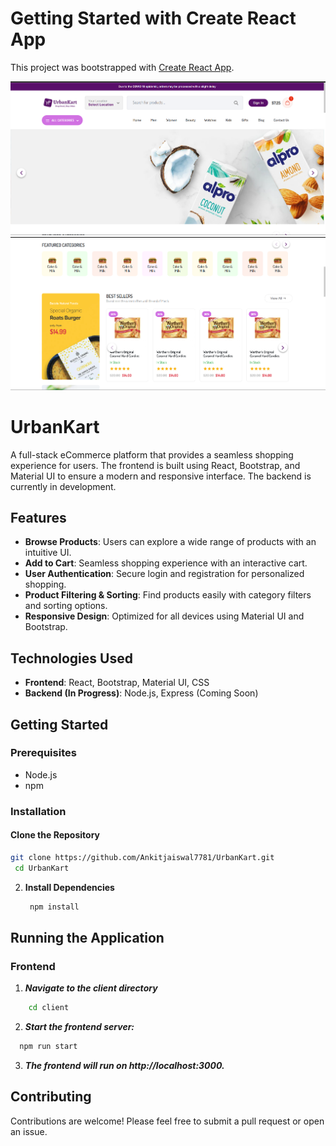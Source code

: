 # Getting Started with Create React App

This project was bootstrapped with [Create React App](https://github.com/facebook/create-react-app).

![Alt text](https://github.com/Ankitjaiswal7781/UrbanKart/blob/main/Screenshot%202025-02-26%20200131.png)
![Alt text](https://github.com/Ankitjaiswal7781/UrbanKart/blob/main/Screenshot%202025-02-26%20200154.png)

# UrbanKart

A full-stack eCommerce platform that provides a seamless shopping experience for users. The frontend is built using React, Bootstrap, and Material UI to ensure a modern and responsive interface. The backend is currently in development.

## Features
- **Browse Products**: Users can explore a wide range of products with an intuitive UI.
- **Add to Cart**: Seamless shopping experience with an interactive cart.
- **User Authentication**: Secure login and registration for personalized shopping.
- **Product Filtering & Sorting**: Find products easily with category filters and sorting options.
- **Responsive Design**: Optimized for all devices using Material UI and Bootstrap.

## Technologies Used
- **Frontend**: React, Bootstrap, Material UI, CSS
- **Backend (In Progress)**: Node.js, Express (Coming Soon)

## Getting Started

### Prerequisites
- Node.js
- npm

### Installation
#### Clone the Repository
```sh
git clone https://github.com/Ankitjaiswal7781/UrbanKart.git
 cd UrbanKart
   ````
2. **Install Dependencies**
    ```bash
     npm install
   ````
## Running the Application

### Frontend

1. ***Navigate to the client directory***
 ```bash
     cd client
 ````
2. ***Start the frontend server:***
 ```bash
   npm run start
  ````
3. ***The frontend will run on http://localhost:3000.***

## Contributing
 Contributions are welcome! Please feel free to submit a pull request or open an issue.
